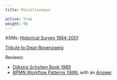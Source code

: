 ```yaml
---
title: Miscellaneous

active: true
weight: 90
---
```

ASMs: [Historical Survey 1984-2001](http://www.jucs.org/jucs_8_1)

[Tribute to Dean Rosenzweig](Papers/Miscellaneous/TributeToDeanRosenzweig.pdf)

Reviews:
- [Dijkstra Scholten Book 1989](Papers/Miscellaneous/dijkstrareview.pdf)
- [BPMN Workflow Patterns YAWL](Papers/Bpmn/EvalBpm.pdf) with an [Answer](Papers/Bpmn/CommentingEvalBpmReaction.pdf)